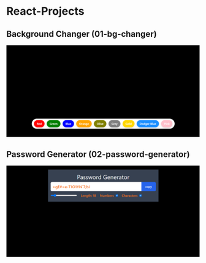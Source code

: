 # React-Projects

## Background Changer (01-bg-changer)

<img src="./01-bg-changer/bg-changer.png">

## Password Generator (02-password-generator)

<img src="./02-password-generator/password-generator.png">
